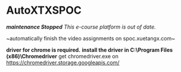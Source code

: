 # AutoXTXSPOC
***maintenance Stopped***
*This e-course platform is out of date.*

~automatically finish the video assignments on spoc.xuetangx.com~

**driver for chrome is required.**
**install the driver in C:\Program Files (x86)\Chromedriver**
get chromedriver.exe on https://chromedriver.storage.googleapis.com/
